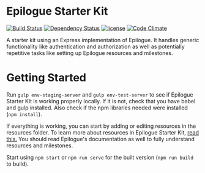 # Epilogue Starter Kit

[![Build Status](https://travis-ci.org/petekeller2/Epilogue-Starter-Kit.svg?branch=master)](https://travis-ci.org/petekeller2/Epilogue-Starter-Kit) 
[![Dependency Status](https://david-dm.org/petekeller2/Epilogue-Starter-Kit.svg)](https://david-dm.org/petekeller2/Epilogue-Starter-Kit) 
[![license](https://img.shields.io/github/license/mashape/apistatus.svg)](https://github.com/petekeller2/epilogue-starter-kit/LICENSE) 
[![Code Climate](https://codeclimate.com/github/petekeller2/Epilogue-Starter-Kit/badges/gpa.svg)](https://codeclimate.com/github/petekeller2/Epilogue-Starter-Kit)

A starter kit using an Express implementation of Epilogue. It handles
generic functionality like authentication and authorization 
as well as potentially repetitive tasks like setting up 
Epilogue resources and milestones.

# Getting Started

Run `gulp env-staging-server` and `gulp env-test-server` to see 
if Epilogue Starter Kit is working properly locally. If it is not, check 
that you have babel and gulp installed. Also check if the 
npm libraries needed were installed (`npm install`).

If everything is working, you can start by adding or editing 
resources in the resources folder. To learn more about resources 
in Epilogue Starter Kit, [read this.](https://github.com/petekeller2/epilogue-starter-kit/wiki/Resources) 
You should read Epilogue's documentation as well to fully understand resources 
and milestones.

Start using `npm start` or `npm run serve` for the built version (`npm run build` to build).
